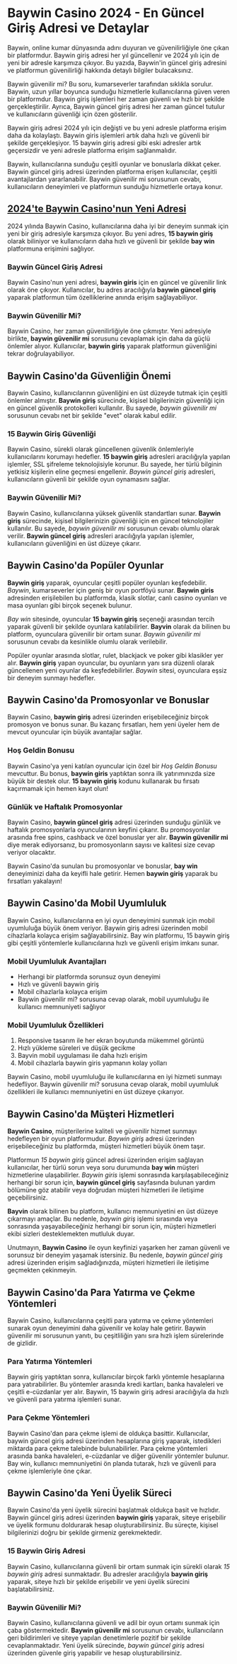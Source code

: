 <h1>Baywin Casino 2024 - En Güncel Giriş Adresi ve Detaylar</h1>
<p>Baywin, online kumar dünyasında adını duyuran ve güvenilirliğiyle öne çıkan bir platformdur. Baywin giriş adresi her yıl güncellenir ve 2024 yılı için de yeni bir adresle karşımıza çıkıyor. Bu yazıda, Baywin'in güncel giriş adresini ve platformun güvenilirliği hakkında detaylı bilgiler bulacaksınız.</p>
<p>Baywin güvenilir mi? Bu soru, kumarseverler tarafından sıklıkla sorulur. Baywin, uzun yıllar boyunca sunduğu hizmetlerle kullanıcılarına güven veren bir platformdur. Baywin giriş işlemleri her zaman güvenli ve hızlı bir şekilde gerçekleştirilir. Ayrıca, Baywin güncel giriş adresi her zaman güncel tutulur ve kullanıcıların güvenliği için özen gösterilir.</p>
<p>Baywin giriş adresi 2024 yılı için değişti ve bu yeni adresle platforma erişim daha da kolaylaştı. Baywin giris işlemleri artık daha hızlı ve güvenli bir şekilde gerçekleşiyor. 15 baywin giriş adresi gibi eski adresler artık geçersizdir ve yeni adresle platforma erişim sağlanmalıdır.</p>
<p>Baywin, kullanıcılarına sunduğu çeşitli oyunlar ve bonuslarla dikkat çeker. Baywin güncel giriş adresi üzerinden platforma erişen kullanıcılar, çeşitli avantajlardan yararlanabilir. Baywin güvenilir mi sorusunun cevabı, kullanıcıların deneyimleri ve platformun sunduğu hizmetlerle ortaya konur.</p>
<h2><a href="https://ddssafety.net">2024'te Baywin Casino'nun Yeni Adresi</a></h2>
<p>2024 yılında Baywin Casino, kullanıcılarına daha iyi bir deneyim sunmak için yeni bir giriş adresiyle karşımıza çıkıyor. Bu yeni adres, <strong>15 baywin giriş</strong> olarak biliniyor ve kullanıcıların daha hızlı ve güvenli bir şekilde <strong>bay win</strong> platformuna erişimini sağlıyor.</p>
<h3>Baywin Güncel Giriş Adresi</h3>
<p>Baywin Casino'nun yeni adresi, <strong>baywin giris</strong> için en güncel ve güvenilir link olarak öne çıkıyor. Kullanıcılar, bu adres aracılığıyla <strong>baywin güncel giriş</strong> yaparak platformun tüm özelliklerine anında erişim sağlayabiliyor.</p>
<h3>Baywin Güvenilir Mi?</h3>
<p>Baywin Casino, her zaman güvenilirliğiyle öne çıkmıştır. Yeni adresiyle birlikte, <strong>baywin güvenilir mi</strong> sorusunu cevaplamak için daha da güçlü önlemler alıyor. Kullanıcılar, <strong>baywin giriş</strong> yaparak platformun güvenliğini tekrar doğrulayabiliyor.</p>
<h2>Baywin Casino'da Güvenliğin Önemi</h2>
<p>Baywin Casino, kullanıcılarının güvenliğini en üst düzeyde tutmak için çeşitli önlemler almıştır. <strong>Baywin giriş</strong> sürecinde, kişisel bilgilerinizin güvenliği için en güncel güvenlik protokolleri kullanılır. Bu sayede, <em>baywin güvenilir mi</em> sorusunun cevabı net bir şekilde "evet" olarak kabul edilir.</p>
<h3>15 Baywin Giriş Güvenliği</h3>
<p>Baywin Casino, sürekli olarak güncellenen güvenlik önlemleriyle kullanıcılarını korumayı hedefler. <strong>15 baywin giriş</strong> adresleri aracılığıyla yapılan işlemler, SSL şifreleme teknolojisiyle korunur. Bu sayede, her türlü bilginin yetkisiz kişilerin eline geçmesi engellenir. <em>Baywin güncel giriş</em> adresleri, kullanıcıların güvenli bir şekilde oyun oynamasını sağlar.</p>
<h3>Baywin Güvenilir Mi?</h3>
<p>Baywin Casino, kullanıcılarına yüksek güvenlik standartları sunar. <strong>Baywin giriş</strong> sürecinde, kişisel bilgilerinizin güvenliği için en güncel teknolojiler kullanılır. Bu sayede, <em>baywin güvenilir mi</em> sorusunun cevabı olumlu olarak verilir. <strong>Baywin güncel giriş</strong> adresleri aracılığıyla yapılan işlemler, kullanıcıların güvenliğini en üst düzeye çıkarır.</p>
<h2>Baywin Casino'da Popüler Oyunlar</h2>
<p><strong>Baywin giriş</strong> yaparak, oyuncular çeşitli popüler oyunları keşfedebilir. <em>Baywin</em>, kumarseverler için geniş bir oyun portföyü sunar. <strong>Baywin giris</strong> adresinden erişilebilen bu platformda, klasik slotlar, canlı casino oyunları ve masa oyunları gibi birçok seçenek bulunur.</p>
<p><em>Bay win</em> sitesinde, oyuncular <strong>15 baywin giriş</strong> seçeneği arasından tercih yaparak güvenli bir şekilde oyunlara katılabilirler. <strong>Bayvin</strong> olarak da bilinen bu platform, oyunculara güvenilir bir ortam sunar. <em>Baywin güvenilir mi</em> sorusunun cevabı da kesinlikle olumlu olarak verilebilir.</p>
<p>Popüler oyunlar arasında slotlar, rulet, blackjack ve poker gibi klasikler yer alır. <strong>Baywin giriş</strong> yapan oyuncular, bu oyunların yanı sıra düzenli olarak güncellenen yeni oyunlar da keşfedebilirler. <em>Baywin</em> sitesi, oyunculara eşsiz bir deneyim sunmayı hedefler.</p>
<h2>Baywin Casino'da Promosyonlar ve Bonuslar</h2>
<p>Baywin Casino, <strong>baywin giriş</strong> adresi üzerinden erişebileceğiniz birçok promosyon ve bonus sunar. Bu kazanç fırsatları, hem yeni üyeler hem de mevcut oyuncular için büyük avantajlar sağlar.</p>
<h3>Hoş Geldin Bonusu</h3>
<p>Baywin Casino'ya yeni katılan oyuncular için özel bir <em>Hoş Geldin Bonusu</em> mevcuttur. Bu bonus, <strong>baywin giris</strong> yaptıktan sonra ilk yatırımınızda size büyük bir destek olur. <strong>15 baywin giriş</strong> kodunu kullanarak bu fırsatı kaçırmamak için hemen kayıt olun!</p>
<h3>Günlük ve Haftalık Promosyonlar</h3>
<p>Baywin Casino, <strong>baywin güncel giriş</strong> adresi üzerinden sunduğu günlük ve haftalık promosyonlarla oyuncularının keyfini çıkarır. Bu promosyonlar arasında free spins, cashback ve özel bonuslar yer alır. <strong>Baywin güvenilir mi</strong> diye merak ediyorsanız, bu promosyonların sayısı ve kalitesi size cevap veriyor olacaktır.</p>
<p>Baywin Casino'da sunulan bu promosyonlar ve bonuslar, <strong>bay win</strong> deneyiminizi daha da keyifli hale getirir. Hemen <strong>baywin giriş</strong> yaparak bu fırsatları yakalayın!</p>
<h2>Baywin Casino'da Mobil Uyumluluk</h2>
<p>Baywin Casino, kullanıcılarına en iyi oyun deneyimini sunmak için mobil uyumluluğa büyük önem veriyor. Baywin giriş adresi üzerinden mobil cihazlarla kolayca erişim sağlayabilirsiniz. Bay win platformu, 15 baywin giriş gibi çeşitli yöntemlerle kullanıcılarına hızlı ve güvenli erişim imkanı sunar.</p>
<h3>Mobil Uyumluluk Avantajları</h3>
<ul>
<li>Herhangi bir platformda sorunsuz oyun deneyimi</li>
<li>Hızlı ve güvenli baywin giriş</li>
<li>Mobil cihazlarla kolayca erişim</li>
<li>Baywin güvenilir mi? sorusuna cevap olarak, mobil uyumluluğu ile kullanıcı memnuniyeti sağlıyor</li>
</ul>
<h3>Mobil Uyumluluk Özellikleri</h3>
<ol>
<li>Responsive tasarım ile her ekran boyutunda mükemmel görüntü</li>
<li>Hızlı yükleme süreleri ve düşük gecikme</li>
<li>Bayvin mobil uygulaması ile daha hızlı erişim</li>
<li>Mobil cihazlarla baywin giris yapmanın kolay yolları</li>
</ol>
<p>Baywin Casino, mobil uyumluluğu ile kullanıcılarına en iyi hizmeti sunmayı hedefliyor. Baywin güvenilir mi? sorusuna cevap olarak, mobil uyumluluk özellikleri ile kullanıcı memnuniyetini en üst düzeye çıkarıyor.</p>
<h2>Baywin Casino'da Müşteri Hizmetleri</h2>
<p><strong>Baywin Casino</strong>, müşterilerine kaliteli ve güvenilir hizmet sunmayı hedefleyen bir oyun platformudur. <em>Baywin giriş</em> adresi üzerinden erişebileceğiniz bu platformda, müşteri hizmetleri büyük önem taşır.</p>
<p>Platformun <em>15 baywin giriş</em> güncel adresi üzerinden erişim sağlayan kullanıcılar, her türlü sorun veya soru durumunda <strong>bay win</strong> müşteri hizmetlerine ulaşabilirler. <em>Baywin giris</em> işlemi sonrasında karşılaşabileceğiniz herhangi bir sorun için, <strong>baywin güncel giriş</strong> sayfasında bulunan yardım bölümüne göz atabilir veya doğrudan müşteri hizmetleri ile iletişime geçebilirsiniz.</p>
<p><strong>Bayvin</strong> olarak bilinen bu platform, kullanıcı memnuniyetini en üst düzeye çıkarmayı amaçlar. Bu nedenle, <em>baywin giriş</em> işlemi sırasında veya sonrasında yaşayabileceğiniz herhangi bir sorun için, müşteri hizmetleri ekibi sizleri desteklemekten mutluluk duyar.</p>
<p>Unutmayın, <strong>Baywin Casino</strong> ile oyun keyfinizi yaşarken her zaman güvenli ve sorunsuz bir deneyim yaşamak istersiniz. Bu nedenle, <em>baywin güncel giriş</em> adresi üzerinden erişim sağladığınızda, müşteri hizmetleri ile iletişime geçmekten çekinmeyin.</p>
<h2>Baywin Casino'da Para Yatırma ve Çekme Yöntemleri</h2>
<p>Baywin Casino, kullanıcılarına çeşitli para yatırma ve çekme yöntemleri sunarak oyun deneyimini daha güvenilir ve kolay hale getirir. Baywin güvenilir mi sorusunun yanıtı, bu çeşitliliğin yanı sıra hızlı işlem sürelerinde de gizlidir.</p>
<h3>Para Yatırma Yöntemleri</h3>
<p>Baywin giriş yaptıktan sonra, kullanıcılar birçok farklı yöntemle hesaplarına para yatırabilirler. Bu yöntemler arasında kredi kartları, banka havaleleri ve çeşitli e-cüzdanlar yer alır. Baywin, 15 baywin giriş adresi aracılığıyla da hızlı ve güvenli para yatırma işlemleri sunar.</p>
<h3>Para Çekme Yöntemleri</h3>
<p>Baywin Casino'dan para çekme işlemi de oldukça basittir. Kullanıcılar, baywin güncel giriş adresi üzerinden hesaplarına giriş yaparak, istedikleri miktarda para çekme talebinde bulunabilirler. Para çekme yöntemleri arasında banka havaleleri, e-cüzdanlar ve diğer güvenilir yöntemler bulunur. Bay win, kullanıcı memnuniyetini ön planda tutarak, hızlı ve güvenli para çekme işlemleriyle öne çıkar.</p>
<h2>Baywin Casino'da Yeni Üyelik Süreci</h2>
<p>Baywin Casino'da yeni üyelik sürecini başlatmak oldukça basit ve hızlıdır. Baywin güncel giriş adresi üzerinden <strong>baywin giriş</strong> yaparak, siteye erişebilir ve üyelik formunu doldurarak hesap oluşturabilirsiniz. Bu süreçte, kişisel bilgilerinizi doğru bir şekilde girmeniz gerekmektedir.</p>
<h3>15 Baywin Giriş Adresi</h3>
<p>Baywin Casino, kullanıcılarına güvenli bir ortam sunmak için sürekli olarak <em>15 baywin giriş</em> adresi sunmaktadır. Bu adresler aracılığıyla <strong>baywin giriş</strong> yaparak, siteye hızlı bir şekilde erişebilir ve yeni üyelik sürecini başlatabilirsiniz.</p>
<h3>Baywin Güvenilir Mi?</h3>
<p>Baywin Casino, kullanıcılarına güvenli ve adil bir oyun ortamı sunmak için çaba göstermektedir. <strong>Baywin güvenilir mi</strong> sorusunun cevabı, kullanıcıların geri bildirimleri ve siteye yapılan denetimlerle pozitif bir şekilde cevaplanmaktadır. Yeni üyelik sürecinde, <em>baywin güncel giriş</em> adresi üzerinden güvenle giriş yapabilir ve hesap oluşturabilirsiniz.</p>
